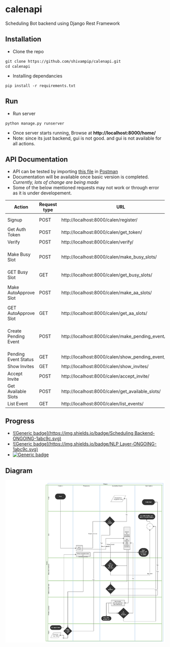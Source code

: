 # calenapi
Scheduling Bot backend using Django Rest Framework


## Installation

* Clone the repo
```
git clone https://github.com/shivampip/calenapi.git
cd calenapi
```

* Installing dependancies
```
pip install -r requirements.txt
```

## Run

* Run server
```
python manage.py runserver
```

* Once server starts running, Browse at **http://localhost:8000/home/**
* Note: since its just backend, gui is not good. and gui is not available for all actions.


## API Documentation

* API can be tested by importing [this file](/raw/SchedulingBot.postman_collection.json) in [Postman](https://www.getpostman.com/)
* Documentation will be available once basic version is completed. _Currently, lots of change are being made_ 
* Some of the below mentioned requests may not work or through error as it is under developement.


| Action  | Request type |  URL  |  arguments  | response | Authentication |
| ------------- | ------------- | ------------- | ------------- | ------------- | ------------- |
| Signup  | POST  | http://localhost:8000/calen/register/  |  username, password  | json  | False |
| Get Auth Token  | POST  | http://localhost:8000/calen/get_token/  |  username, password  | json  | False |
| Verify  | POST  | http://localhost:8000/calen/verify/  |  None  | json  | True |
| Make Busy Slot  | POST  | http://localhost:8000/calen/make_busy_slots/  |  title, week_day, start_time, end_time  | json  | True |
| GET Busy Slot  | GET  | http://localhost:8000/calen/get_busy_slots/  |  None  | json  | True |
| Make AutoApprove Slot  | POST  | http://localhost:8000/calen/make_aa_slots/  |  title, week_day, start_time, end_time  | json  | True |
| GET AutoApprove Slot  | GET  | http://localhost:8000/calen/get_aa_slots/  |  None  | json  | True |
| Create Pending Event  | POST  | http://localhost:8000/calen/make_pending_event/  |  title, date_start, date_end, members, include_author  | json  | True |
| Pending Event Status  | GET  | http://localhost:8000/calen/show_pending_event_status/  |  None  | json  | True |
| Show Invites  | GET  | http://localhost:8000/calen/show_invites/  |  None  | json  | True |
| Accept Invite  | POST  | http://localhost:8000/calen/accept_invite/  |  id  | json  | True |
| Get Available Slots  | POST  | http://localhost:8000/calen/get_available_slots/  |  start_date, end_date, duration  | json  | True |
| List Event  | GET  | http://localhost:8000/calen/list_events/  |  None  | json  | True |


## Progress

*  [![Generic badge](https://img.shields.io/badge/Scheduling Backend-ONGOING-1abc9c.svg)](https://shields.io/)
*  [![Generic badge](https://img.shields.io/badge/NLP Layer-ONGOING-1abc9c.svg)](https://shields.io/)
*  [![Generic badge](https://img.shields.io/badge/Nothing-DONE-green.svg)](https://shields.io/)



## Diagram

![Scheduling flow](raw/VSchedule.png)
